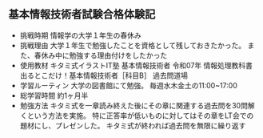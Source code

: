 ## 基本情報技術者試験合格体験記
- 挑戦時期
情報学の大学１年生の春休み
- 挑戦理由
大学１年生で勉強したことを資格として残しておきたかった。
また、春休み中に勉強する理由付けをしたかった
- 使用教材
キタミ式イラストIT塾 基本情報技術者 令和07年
情報処理教科書 出るとこだけ！基本情報技術者［科目B］
過去問道場
- 学習ルーティン
大学の図書館にて勉強。
毎週水木金土の11:00~17:00
- 総学習時間
約1ヶ月半
- 勉強方法
キタミ式を一章読み終えた後にその章に関連する過去問を30問解くという方法を実施。
特に正答率が低いものに対してはその章をLT会での題材にし、プレゼンした。
キタミ式が終われば過去問を無限に繰り返す
